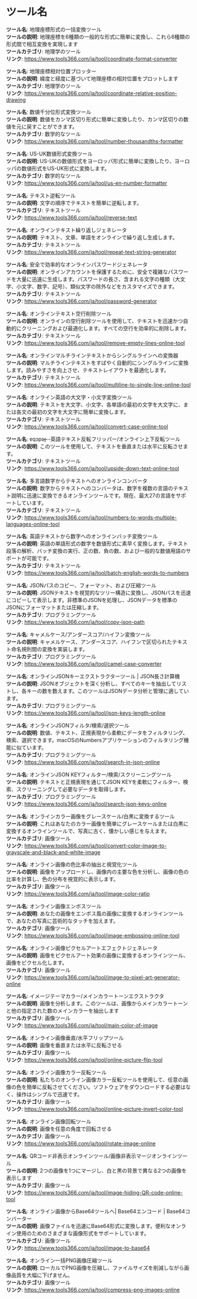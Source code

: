 # ツール名

**ツール名**: 地理座標形式の一括変換ツール  
**ツールの説明**: 地理座標を6種類の一般的な形式に簡単に変換し、これら6種類の形式間で相互変換を実現します  
**ツールカテゴリ**: 地理学のツール  
**リンク**: https://www.tools366.com/ja/tool/coordinate-format-converter


**ツール名**: 地理座標相対位置プロッター  
**ツールの説明**: 緯度と経度に基づいて地理座標の相対位置をプロットします  
**ツールカテゴリ**: 地理学のツール  
**リンク**: https://www.tools366.com/ja/tool/coordinate-relative-position-drawing


**ツール名**: 数値千分位形式変換ツール  
**ツールの説明**: 数値をカンマ区切り形式に簡単に変換したり、カンマ区切りの数値を元に戻すことができます。  
**ツールカテゴリ**: 数学的なツール  
**リンク**: https://www.tools366.com/ja/tool/number-thousandths-formatter


**ツール名**: US-UK数値形式変換ツール  
**ツールの説明**: US-UKの数値形式をヨーロッパ形式に簡単に変換したり、ヨーロッパの数値形式をUS-UK形式に変換します。  
**ツールカテゴリ**: 数学的なツール  
**リンク**: https://www.tools366.com/ja/tool/us-en-number-formatter


**ツール名**: テキスト逆転ツール  
**ツールの説明**: 文字の順序でテキストを簡単に逆転します。  
**ツールカテゴリ**: テキストツール  
**リンク**: https://www.tools366.com/ja/tool/reverse-text


**ツール名**: オンラインテキスト繰り返しジェネレータ  
**ツールの説明**: テキスト、文章、単語をオンラインで繰り返し生成します。  
**ツールカテゴリ**: テキストツール  
**リンク**: https://www.tools366.com/ja/tool/repeat-text-string-generator


**ツール名**: 安全で効率的なオンラインパスワードジェネレータ  
**ツールの説明**: オンラインアカウントを保護するために、安全で複雑なパスワードを大量に迅速に生成します。パスワードの長さ、含まれる文字の種類（大文字、小文字、数字、記号）、類似文字の除外などをカスタマイズできます。  
**ツールカテゴリ**: テキストツール  
**リンク**: https://www.tools366.com/ja/tool/password-generator


**ツール名**: オンラインテキスト空行削除ツール  
**ツールの説明**: オンラインの空行削除ツールを使用して、テキストを迅速かつ自動的にクリーニングおよび最適化します。すべての空行を効率的に削除します。  
**ツールカテゴリ**: テキストツール  
**リンク**: https://www.tools366.com/ja/tool/remove-empty-lines-online-tool


**ツール名**: オンラインマルチラインテキストからシングルラインへの変換器  
**ツールの説明**: マルチラインテキストをすばやく自動的にシングルラインに変換します。読みやすさを向上させ、テキストレイアウトを最適化します。  
**ツールカテゴリ**: テキストツール  
**リンク**: https://www.tools366.com/ja/tool/multiline-to-single-line-online-tool


**ツール名**: オンライン英語の大文字・小文字変換ツール  
**ツールの説明**: テキストを大文字、小文字、各単語の最初の文字を大文字に、または各文の最初の文字を大文字に簡単に変換します。  
**ツールカテゴリ**: テキストツール  
**リンク**: https://www.tools366.com/ja/tool/convert-case-online-tool


**ツール名**: ɐqɔpǝɟ--英語テキスト反転フリッパー/オンライン上下反転ツール  
**ツールの説明**: このツールを使用して、テキストを垂直または水平に反転させます。  
**ツールカテゴリ**: テキストツール  
**リンク**: https://www.tools366.com/ja/tool/upside-down-text-online-tool


**ツール名**: 多言語数字からテキストへのオンラインコンバータ  
**ツールの説明**: 数字からテキストへのコンバータは、数字を複数の言語のテキスト説明に迅速に変換できるオンラインツールです。現在、最大27の言語をサポートしています。  
**ツールカテゴリ**: テキストツール  
**リンク**: https://www.tools366.com/ja/tool/numbers-to-words-multiple-languages-online-tool


**ツール名**: 英語テキストから数字へのオンラインバッチ変換ツール  
**ツールの説明**: 英語の単語形式の数字を数値形式に素早く変換します。テキスト段落の解析、バッチ変換の実行、正の数、負の数、および一般的な数値用語のサポートが可能です。  
**ツールカテゴリ**: テキストツール  
**リンク**: https://www.tools366.com/ja/tool/batch-english-words-to-numbers


**ツール名**: JSONパスのコピー、フォーマット、および圧縮ツール  
**ツールの説明**: JSONテキストを視覚的なツリー構造に変換し、JSONパスを迅速にコピーして表示します。非標準のJSONを処理し、JSONデータを標準のJSONにフォーマットまたは圧縮します。  
**ツールカテゴリ**: プログラミングツール  
**リンク**: https://www.tools366.com/ja/tool/copy-json-path


**ツール名**: キャメルケース/アンダースコア/ハイフン変換ツール  
**ツールの説明**: キャメルケース、アンダースコア、ハイフンで区切られたテキスト命名規則間の変換を実装します。  
**ツールカテゴリ**: プログラミングツール  
**リンク**: https://www.tools366.com/ja/tool/camel-case-converter


**ツール名**: オンラインJSONキーエクストラクターツール | JSON長さ計算機  
**ツールの説明**: JSONオブジェクトを深く分析し、すべてのキーを抽出してリストし、各キーの数を数えます。このツールはJSONデータ分析と管理に適しています。  
**ツールカテゴリ**: プログラミングツール  
**リンク**: https://www.tools366.com/ja/tool/json-keys-length-online


**ツール名**: オンラインJSONフィルタ/検索/選択ツール  
**ツールの説明**: 数値、テキスト、正規表現から柔軟にデータをフィルタリング、検索、選択できます。macOSのNumbersアプリケーションのフィルタリング機能に似ています。  
**ツールカテゴリ**: プログラミングツール  
**リンク**: https://www.tools366.com/ja/tool/search-in-json-online


**ツール名**: オンラインJSON KEYフィルター/検索/スクリーニングツール  
**ツールの説明**: テキストと正規表現を通じてJSON KEYを柔軟にフィルター、検索、スクリーニングして必要なデータを取得します。  
**ツールカテゴリ**: プログラミングツール  
**リンク**: https://www.tools366.com/ja/tool/search-json-keys-online


**ツール名**: オンラインカラー画像をグレースケール/白黒に変換するツール  
**ツールの説明**: これはあなたのカラー画像を簡単にグレースケールまたは白黒に変換するオンラインツールで、写真に古く、懐かしい感じを与えます。  
**ツールカテゴリ**: 画像ツール  
**リンク**: https://www.tools366.com/ja/tool/convert-color-image-to-grayscale-and-black-and-white-image


**ツール名**: オンライン画像の色比率の抽出と視覚化ツール  
**ツールの説明**: 画像をアップロードし、画像内の主要な色を分析し、画像の色の比率を計算し、色の分布を視覚的に表示します。  
**ツールカテゴリ**: 画像ツール  
**リンク**: https://www.tools366.com/ja/tool/image-color-ratio


**ツール名**: オンライン画像エンボスツール  
**ツールの説明**: あなたの画像をエンボス風の画像に変換するオンラインツールで、あなたの写真に芸術的なタッチを加えます。  
**ツールカテゴリ**: 画像ツール  
**リンク**: https://www.tools366.com/ja/tool/image-embossing-online-tool


**ツール名**: オンライン画像ピクセルアートエフェクトジェネレータ  
**ツールの説明**: 画像をピクセルアート効果の画像に変換するオンラインツール、画像をピクセル化します。  
**ツールカテゴリ**: 画像ツール  
**リンク**: https://www.tools366.com/ja/tool/image-to-pixel-art-generator-online


**ツール名**: イメージテーマカラー/メインカラートーンエクストラクタ  
**ツールの説明**: 画像を分析します。このツールは、画像からメインカラートーンと他の指定された数のメインカラーを抽出します  
**ツールカテゴリ**: 画像ツール  
**リンク**: https://www.tools366.com/ja/tool/main-color-of-image


**ツール名**: オンライン画像垂直/水平フリップツール  
**ツールの説明**: 画像を垂直または水平に反転させる  
**ツールカテゴリ**: 画像ツール  
**リンク**: https://www.tools366.com/ja/tool/online-picture-flip-tool


**ツール名**: オンライン画像カラー反転ツール  
**ツールの説明**: 私たちのオンライン画像カラー反転ツールを使用して、任意の画像の色を簡単に反転させてください。ソフトウェアをダウンロードする必要はなく、操作はシンプルで迅速です。  
**ツールカテゴリ**: 画像ツール  
**リンク**: https://www.tools366.com/ja/tool/online-picture-invert-color-tool


**ツール名**: オンライン画像回転ツール  
**ツールの説明**: 画像を任意の角度で回転させる  
**ツールカテゴリ**: 画像ツール  
**リンク**: https://www.tools366.com/ja/tool/rotate-image-online


**ツール名**: QRコード非表示オンラインツール/画像非表示マージオンラインツール  
**ツールの説明**: 2つの画像を1つにマージし、白と黒の背景で異なる2つの画像を表示します  
**ツールカテゴリ**: 画像ツール  
**リンク**: https://www.tools366.com/ja/tool/image-hiding-QR-code-online-tool


**ツール名**: オンライン画像からBase64ツールへ| Base64エンコード | Base64コンバーター  
**ツールの説明**: 画像ファイルを迅速にBase64形式に変換します。便利なオンライン使用のためのさまざまな画像形式をサポートしています。  
**ツールカテゴリ**: 画像ツール  
**リンク**: https://www.tools366.com/ja/tool/image-to-base64


**ツール名**: オンライン一括PNG画像圧縮ツール  
**ツールの説明**: ローカルでPNG画像を圧縮し、ファイルサイズを削減しながら画像品質を大幅に下げません。  
**ツールカテゴリ**: 画像ツール  
**リンク**: https://www.tools366.com/ja/tool/compress-png-images-online


